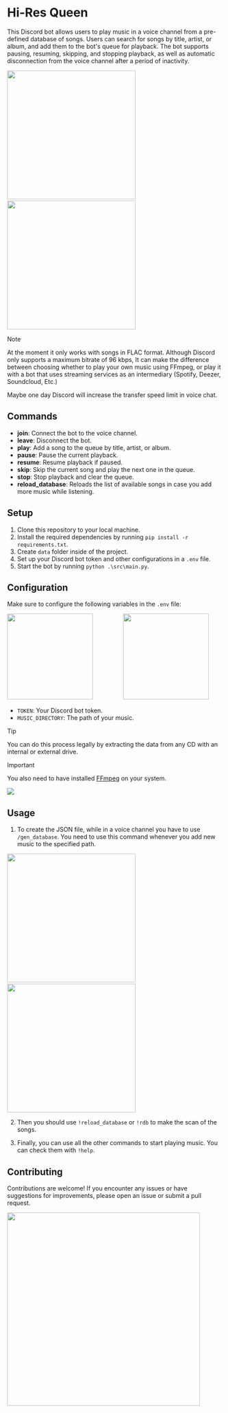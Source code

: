 # Hi-Res Queen

This Discord bot allows users to play music in a voice channel from a pre-defined database of songs. Users can search for songs by title, artist, or album, and add them to the bot's queue for playback. The bot supports pausing, resuming, skipping, and stopping playback, as well as automatic disconnection from the voice channel after a period of inactivity.
<div>
  <img src="https://imgur.com/IKsan7z.png" width=300px>
  &nbsp;&nbsp;&nbsp;&nbsp;&nbsp;&nbsp;&nbsp;&nbsp;&nbsp;&nbsp;&nbsp;&nbsp;
  <img src="https://imgur.com/6kuwpaD.png" width=300px>
</div>

> [!NOTE]
> At the moment it only works with songs in FLAC format. Although Discord only supports a maximum bitrate of 96 kbps, It can make the difference between choosing whether to play your own music using FFmpeg, or play it with a bot that uses streaming services as an intermediary (Spotify, Deezer, Soundcloud, Etc.)
 
Maybe one day Discord will increase the transfer speed limit in voice chat. 

## Commands
- **join**: Connect the bot to the voice channel.
- **leave**: Disconnect the bot.
- **play**: Add a song to the queue by title, artist, or album.
- **pause**: Pause the current playback.
- **resume**: Resume playback if paused.
- **skip**: Skip the current song and play the next one in the queue.
- **stop**: Stop playback and clear the queue.
- **reload_database**: Reloads the list of available songs in case you add more music while listening.

## Setup

1. Clone this repository to your local machine.
2. Install the required dependencies by running `pip install -r requirements.txt`.
3. Create `data` folder inside of the project.
4. Set up your Discord bot token and other configurations in a `.env` file.
5. Start the bot by running `python .\src\main.py`.

## Configuration

Make sure to configure the following variables in the `.env` file:

<div>
  <img src="https://imgur.com/0x8QJpz.png" width=200px>
  &nbsp;&nbsp;&nbsp;&nbsp;&nbsp;&nbsp;&nbsp;&nbsp;&nbsp;&nbsp;&nbsp;&nbsp;&nbsp;&nbsp;&nbsp;&nbsp;
  <img src="https://imgur.com/FKpooAo.png" width=200px>
</div>

- `TOKEN`: Your Discord bot token.
- `MUSIC_DIRECTORY`: The path of your music.

> [!TIP]
> You can do this process legally by extracting the data from any CD with an internal or external drive.

> [!IMPORTANT]
> You also need to have installed [FFmpeg](https://ffmpeg.org/download.html) on your system.

<div>
  <img src="https://imgur.com/F2gMGDS.png">
</div>

## Usage
1. To create the JSON file, while in a voice channel you have to use `/gen_database`. You need to use this command whenever you add new music to the specified path.
<div>
  <img src="https://imgur.com/OE2TbmZ.png" width=300px>
  &nbsp;&nbsp;&nbsp;&nbsp;&nbsp;&nbsp;&nbsp;
  <img src="https://imgur.com/Hsb26RK.png" width=300px>
</div>

2. Then you should use `!reload_database` or `!rdb` to make the scan of the songs.
 

3. Finally, you can use all the other commands to start playing music. You can check them with `!help`.

## Contributing

Contributions are welcome! If you encounter any issues or have suggestions for improvements, please open an issue or submit a pull request.

<div>
  <img src="https://imgur.com/cG8hTZe.png" width=450px>
</div>



